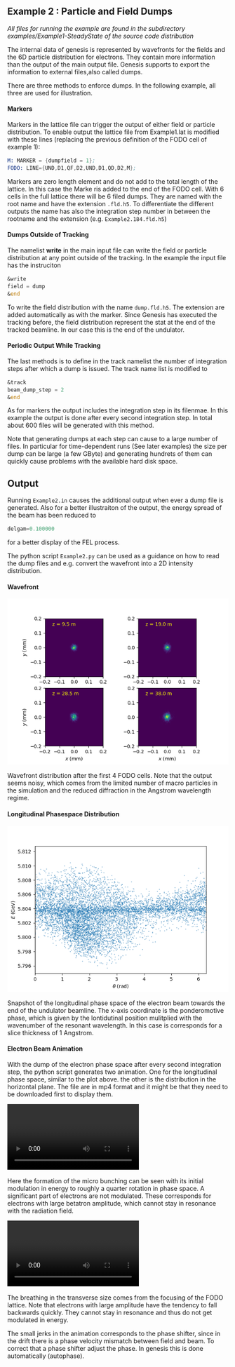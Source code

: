 ## Example 2 : Particle and Field Dumps

*All files for running the example are found in the subdirectory examples/Example1-SteadyState of the source code distribution*

The internal data of genesis is represented by wavefronts for the fields and the 6D particle distribution for electrons. They contain more information than the output of the main output file. 
Genesis supports to export the information to external files,also called dumps.

There are three methods to enforce dumps. In the following example, all three are used for illustration.

#### Markers

Markers in the lattice file can trigger the output of either field or particle distribution. To enable output the 
lattice file from Example1.lat is modified with these lines (replacing the previous definition of the FODO cell of example 1):

```asm
M: MARKER = {dumpfield = 1};
FODO: LINE={UND,D1,QF,D2,UND,D1,QD,D2,M};
```

Markers are zero length element and do not add to the total length of the lattice. In this case the Marke ris added to the end of the FODO cell.
With 6 cells in the full lattice there will be 6 filed dumps. They are named with the root name and have the extension 
```.fld.h5```. To differentiate the different outputs the name has also the integration step number in between the rootname and the extension (e.g.
```Example2.184.fld.h5```)

#### Dumps Outside of Tracking

The namelist **write** in the main input file can write the field or particle distribution at any point outside of the tracking.
In the example the input file has the instruciton
```asm
&write
field = dump
&end
```
To write the field distribution with the name ```dump.fld.h5```. The extension are added automatically as with the marker.
Since Genesis has executed the tracking before, the field distribution represent the stat at the end of the tracked beamline. In our case this is the end of the undulator.

#### Periodic Output While Tracking

The last methods is to define in the track namelist the number of integration steps after which a dump is issued.
The track name list is modified to 

```asm
&track
beam_dump_step = 2
&end
```
As for markers the output includes the integration step in its filenmae. In this example the output is done after every second integration step. In total about 600 files will
be generated with this method.

Note that generating dumps at each step can cause to a large number of files. In particular for time-dependent runs (See later examples)
the size per dump can be large (a few GByte) and generating hundrets of them can quickly cause problems with the available hard disk space.

## Output

Running ```Example2.in``` causes the additional output when ever a dump file is generated. Also for a better illustraiton of the output, the
energy spread of the beam has been reduced to 
```asm
delgam=0.100000
```
for a better display of the FEL process.

The python script ```Example2.py``` can be used as a guidance on how to read the dump files and e.g. convert the wavefront into a 2D intensity distribution.


#### Wavefront
![Plot1](Plots/Figure_1.png)

Wavefront distribution after the first 4 FODO cells. Note that the output seems noisy, which comes from the limited number of macro particles in the simulation and 
the reduced diffraction in the Angstrom wavelength regime. 

#### Longitudinal Phasespace Distribution

![Plots2](Plots/Figure_2.png)

Snapshot of the longitudinal phase space of the electron beam towards the end of the undulator beamline. The x-axis coordinate is the ponderomotive phase,
which is given by the lontidutinal position mulitplied with the wavenumber of the resonant wavelength. In this case is corresponds for a slice thickness of 1 Angstrom.

#### Electron Beam Animation

With the dump of the electron phase space after every second integration step, the python script generates two animation. One for the longitudinal phase space, similar to the plot above. 
the other is the distribution in the horizontal plane. The file are in mp4 format and it might be that they need to be downloaded first to display them.

![Ani1](Plots/Animation1.mp4)

Here the formation of the micro bunching can be seen with its initial modulation in energy to roughly a quarter rotation in phase space. A significant part of electrons are not modulated.
These corresponds for electrons with large betatron amplitude, which cannot stay in resonance with the radiation field.

![Ani2](Plots/Animation2.mp4)

The breathing in the transverse size comes from the focusing of the FODO lattice. Note that electrons with large amplitude have the tendency to fall backwards quickly. They cannot stay in resonance and thus do not get modulated in energy.

The small jerks in the animation corresponds to the phase shifter, since in the drift there is a phase velocity mismatch between field and beam. To correct that a phase shifter adjust the phase. In genesis this is done automatically (autophase).
